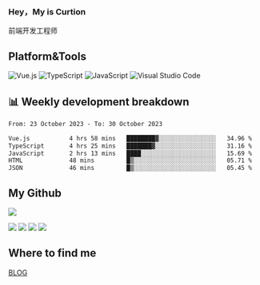 ### Hey，My is Curtion
前端开发工程师
## Platform&Tools

![Vue.js](https://img.shields.io/badge/-Vue.js-4FC08D?style=flat-square&logo=Vue.js&logoColor=white)
![TypeScript](https://img.shields.io/badge/-TypeScript-007ACC?style=flat-square&logo=typescript&logoColor=white)
![JavaScript](https://img.shields.io/badge/-JavaScript-F7DF1E?style=flat-square&logo=javascript&logoColor=black)
![Visual Studio Code](https://img.shields.io/badge/-VSCode-007ACC?style=flat-square&logo=Visual-Studio-Code&logoColor=white)

## 📊 Weekly development breakdown

<!--START_SECTION:waka-->

```txt
From: 23 October 2023 - To: 30 October 2023

Vue.js           4 hrs 58 mins   ████████▓░░░░░░░░░░░░░░░░   34.96 %
TypeScript       4 hrs 25 mins   ███████▓░░░░░░░░░░░░░░░░░   31.16 %
JavaScript       2 hrs 13 mins   ████░░░░░░░░░░░░░░░░░░░░░   15.69 %
HTML             48 mins         █▒░░░░░░░░░░░░░░░░░░░░░░░   05.71 %
JSON             46 mins         █▒░░░░░░░░░░░░░░░░░░░░░░░   05.45 %
```

<!--END_SECTION:waka-->

## My Github

![](http://github-profile-summary-cards.vercel.app/api/cards/profile-details?username=curtion&theme=nord_bright)

![](http://github-profile-summary-cards.vercel.app/api/cards/stats?username=curtion&theme=nord_bright)
![](http://github-profile-summary-cards.vercel.app/api/cards/productive-time?username=curtion&theme=nord_bright&utcOffset=8)
![](http://github-profile-summary-cards.vercel.app/api/cards/repos-per-language?username=curtion&theme=nord_bright)
![](http://github-profile-summary-cards.vercel.app/api/cards/most-commit-language?username=curtion&theme=nord_bright)

## Where to find me

[BLOG](https://blog.3gxk.net)
